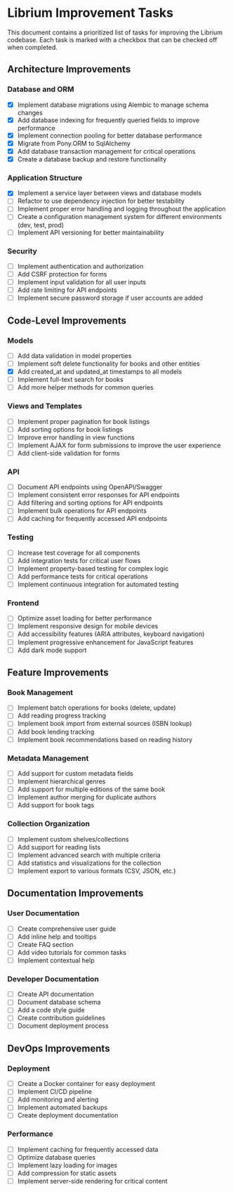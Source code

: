 # Librium Improvement Tasks

This document contains a prioritized list of tasks for improving the Librium codebase. Each task is marked with a checkbox that can be checked off when completed.

## Architecture Improvements

### Database and ORM
- [x] Implement database migrations using Alembic to manage schema changes
- [x] Add database indexing for frequently queried fields to improve performance
- [x] Implement connection pooling for better database performance
- [x] Migrate from Pony.ORM to SqlAlchemy
- [x] Add database transaction management for critical operations
- [x] Create a database backup and restore functionality

### Application Structure
- [x] Implement a service layer between views and database models
- [ ] Refactor to use dependency injection for better testability
- [ ] Implement proper error handling and logging throughout the application
- [ ] Create a configuration management system for different environments (dev, test, prod)
- [ ] Implement API versioning for better maintainability

### Security
- [ ] Implement authentication and authorization
- [ ] Add CSRF protection for forms
- [ ] Implement input validation for all user inputs
- [ ] Add rate limiting for API endpoints
- [ ] Implement secure password storage if user accounts are added

## Code-Level Improvements

### Models
- [ ] Add data validation in model properties
- [ ] Implement soft delete functionality for books and other entities
- [x] Add created_at and updated_at timestamps to all models
- [ ] Implement full-text search for books
- [ ] Add more helper methods for common queries

### Views and Templates
- [ ] Implement proper pagination for book listings
- [ ] Add sorting options for book listings
- [ ] Improve error handling in view functions
- [ ] Implement AJAX for form submissions to improve the user experience
- [ ] Add client-side validation for forms

### API
- [ ] Document API endpoints using OpenAPI/Swagger
- [ ] Implement consistent error responses for API endpoints
- [ ] Add filtering and sorting options for API endpoints
- [ ] Implement bulk operations for API endpoints
- [ ] Add caching for frequently accessed API endpoints

### Testing
- [ ] Increase test coverage for all components
- [ ] Add integration tests for critical user flows
- [ ] Implement property-based testing for complex logic
- [ ] Add performance tests for critical operations
- [ ] Implement continuous integration for automated testing

### Frontend
- [ ] Optimize asset loading for better performance
- [ ] Implement responsive design for mobile devices
- [ ] Add accessibility features (ARIA attributes, keyboard navigation)
- [ ] Implement progressive enhancement for JavaScript features
- [ ] Add dark mode support

## Feature Improvements

### Book Management
- [ ] Implement batch operations for books (delete, update)
- [ ] Add reading progress tracking
- [ ] Implement book import from external sources (ISBN lookup)
- [ ] Add book lending tracking
- [ ] Implement book recommendations based on reading history

### Metadata Management
- [ ] Add support for custom metadata fields
- [ ] Implement hierarchical genres
- [ ] Add support for multiple editions of the same book
- [ ] Implement author merging for duplicate authors
- [ ] Add support for book tags

### Collection Organization
- [ ] Implement custom shelves/collections
- [ ] Add support for reading lists
- [ ] Implement advanced search with multiple criteria
- [ ] Add statistics and visualizations for the collection
- [ ] Implement export to various formats (CSV, JSON, etc.)

## Documentation Improvements

### User Documentation
- [ ] Create comprehensive user guide
- [ ] Add inline help and tooltips
- [ ] Create FAQ section
- [ ] Add video tutorials for common tasks
- [ ] Implement contextual help

### Developer Documentation
- [ ] Create API documentation
- [ ] Document database schema
- [ ] Add a code style guide
- [ ] Create contribution guidelines
- [ ] Document deployment process

## DevOps Improvements

### Deployment
- [ ] Create a Docker container for easy deployment
- [ ] Implement CI/CD pipeline
- [ ] Add monitoring and alerting
- [ ] Implement automated backups
- [ ] Create deployment documentation

### Performance
- [ ] Implement caching for frequently accessed data
- [ ] Optimize database queries
- [ ] Implement lazy loading for images
- [ ] Add compression for static assets
- [ ] Implement server-side rendering for critical content
